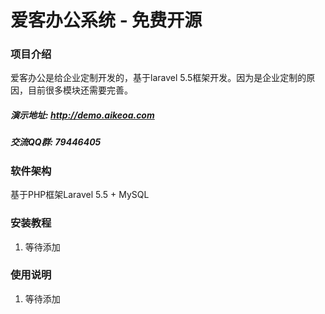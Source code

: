 # 爱客办公系统 - 免费开源

### 项目介绍
爱客办公是给企业定制开发的，基于laravel 5.5框架开发。因为是企业定制的原因，目前很多模块还需要完善。
##### 演示地址: http://demo.aikeoa.com
##### 交流QQ群: 79446405

### 软件架构
基于PHP框架Laravel 5.5 + MySQL

### 安装教程
1. 等待添加

### 使用说明
1. 等待添加